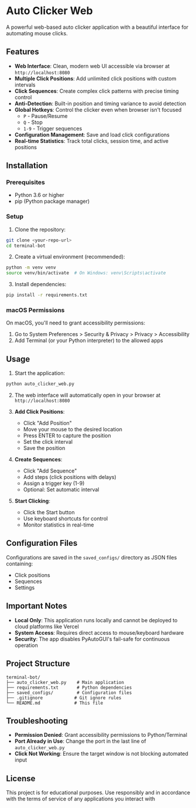 # Auto Clicker Web

A powerful web-based auto clicker application with a beautiful interface for automating mouse clicks.

## Features

- **Web Interface**: Clean, modern web UI accessible via browser at `http://localhost:8080`
- **Multiple Click Positions**: Add unlimited click positions with custom intervals
- **Click Sequences**: Create complex click patterns with precise timing control
- **Anti-Detection**: Built-in position and timing variance to avoid detection
- **Global Hotkeys**: Control the clicker even when browser isn't focused
  - `P` - Pause/Resume
  - `Q` - Stop
  - `1-9` - Trigger sequences
- **Configuration Management**: Save and load click configurations
- **Real-time Statistics**: Track total clicks, session time, and active positions

## Installation

### Prerequisites
- Python 3.6 or higher
- pip (Python package manager)

### Setup

1. Clone the repository:
```bash
git clone <your-repo-url>
cd terminal-bot
```

2. Create a virtual environment (recommended):
```bash
python -m venv venv
source venv/bin/activate  # On Windows: venv\Scripts\activate
```

3. Install dependencies:
```bash
pip install -r requirements.txt
```

### macOS Permissions
On macOS, you'll need to grant accessibility permissions:
1. Go to System Preferences > Security & Privacy > Privacy > Accessibility
2. Add Terminal (or your Python interpreter) to the allowed apps

## Usage

1. Start the application:
```bash
python auto_clicker_web.py
```

2. The web interface will automatically open in your browser at `http://localhost:8080`

3. **Add Click Positions**:
   - Click "Add Position"
   - Move your mouse to the desired location
   - Press ENTER to capture the position
   - Set the click interval
   - Save the position

4. **Create Sequences**:
   - Click "Add Sequence"
   - Add steps (click positions with delays)
   - Assign a trigger key (1-9)
   - Optional: Set automatic interval

5. **Start Clicking**:
   - Click the Start button
   - Use keyboard shortcuts for control
   - Monitor statistics in real-time

## Configuration Files

Configurations are saved in the `saved_configs/` directory as JSON files containing:
- Click positions
- Sequences
- Settings

## Important Notes

- **Local Only**: This application runs locally and cannot be deployed to cloud platforms like Vercel
- **System Access**: Requires direct access to mouse/keyboard hardware
- **Security**: The app disables PyAutoGUI's fail-safe for continuous operation

## Project Structure

```
terminal-bot/
├── auto_clicker_web.py    # Main application
├── requirements.txt       # Python dependencies
├── saved_configs/         # Configuration files
├── .gitignore            # Git ignore rules
└── README.md             # This file
```

## Troubleshooting

- **Permission Denied**: Grant accessibility permissions to Python/Terminal
- **Port Already in Use**: Change the port in the last line of `auto_clicker_web.py`
- **Click Not Working**: Ensure the target window is not blocking automated input

## License

This project is for educational purposes. Use responsibly and in accordance with the terms of service of any applications you interact with
